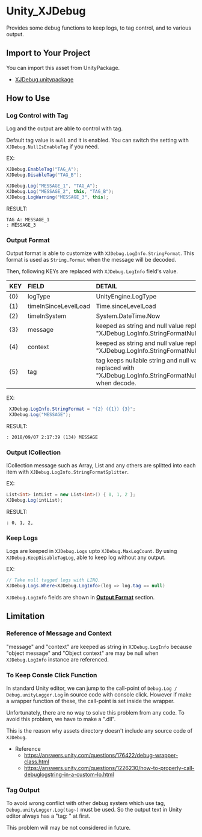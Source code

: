 # Unity_XJDebug

Provides some debug functions to keep logs, to tag control, and to various output. 

## Import to Your Project

You can import this asset from UnityPackage.

- [XJDebug.unitypackage](https://github.com/XJINE/Unity_XJDebug/blob/master/XJDebug.unitypackage)

## How to Use

### Log Control with Tag

Log and the output are able to control with tag. 

Default tag value is ``null`` and it is enabled.
You can switch the setting with ``XJDebug.NullIsEnableTag`` if you need.

EX:
```csharp
XJDebug.EnableTag("TAG_A");
XJDebug.DisableTag("TAG_B");

XJDebug.Log("MESSAGE_1", "TAG_A");
XJDebug.Log("MESSAGE_2", this, "TAG_B");
XJDebug.LogWarning("MESSAGE_3", this);
```
RESULT:
```
TAG_A: MESSAGE_1
: MESSAGE_3
```

### Output Format

Output format is able to customize with ``XJDebug.LogInfo.StringFormat``.
This format is used as ```String.Format``` when the message will be decoded.

Then, following KEYs are replaced with ``XJDebug.LogInfo`` field's value.

| KEY | FIELD                | DETAIL              |
|:----|:---------------------|:--------------------|
| {0} | logType              | UnityEngine.LogType |
| {1} | timeInSinceLevelLoad | Time.sinceLevelLoad |
| {2} | timeInSystem         | System.DateTime.Now |
| {3} | message              | keeped as string and null value replaced with "XJDebug.LogInfo.StringFormatNullMessage". |
| {4} | context              | keeped as string and null value replaced with "XJDebug.LogInfo.StringFormatNullContext". |
| {5} | tag                  | tag keeps nullable string and null value replaced with "XJDebug.LogInfo.StringFormatNullTag" when decode.|

EX:
```csharp
 XJDebug.LogInfo.StringFormat = "{2} ({1}) {3}";
 XJDebug.Log("MESSAGE");
```

RESULT:
```
: 2018/09/07 2:17:39 (134) MESSAGE
```

### Output ICollection

ICollection message such as Array, List and any others are splitted into each item with ``XJDebug.LogInfo.StringFormatSplitter``.

EX:
```csharp
List<int> intList = new List<int>() { 0, 1, 2 };
XJDebug.Log(intList);
```

RESULT:
```
: 0, 1, 2,
```

### Keep Logs

Logs are keeped in ``XJDebug.Logs`` upto ``XJDebug.MaxLogCount``.
By using ``XJDebug.KeepDisableTagLog``, able to keep log without any output.

EX:
```csharp
// Take null tagged logs with LINQ.
XJDebug.Logs.Where<XJDebug.LogInfo>(log => log.tag == null)
```

``XJDebug.LogInfo`` fields are shown in [**Output Format**](#output-format) section.

## Limitation

### Reference of Message and Context

"message" and "context" are keeped as string in ``XJDebug.LogInfo`` because "object message" and "Object context" are may be null when ``XJDebug.LogInfo`` instance are referenced.

### To Keep Consle Click Function

In standard Unity editor, we can jump to the call-point of ``Debug.Log / Debug.unityLogger.Log`` in source code with console click. However if make a wrapper function of these, the call-point is set inside the wrapper.

Unfortunately, there are no way to solve this problem from any code. 
To avoid this problem, we have to make a ".dll".

This is the reason why assets directory doesn't include any source code of ``XJDebug``.

- Reference
    - https://answers.unity.com/questions/176422/debug-wrapper-class.html
    - https://answers.unity.com/questions/1226230/how-to-properly-call-debuglogstring-in-a-custom-lo.html

### Tag Output

To avoid wrong conflict with other debug system which use tag, ``Debug.unityLogger.Log(tag~)`` must be used.
So the output text in Unity editor always has a "tag: " at first.

This problem will may be not considered in future.
